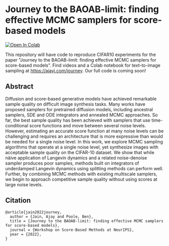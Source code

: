# Journey to the BAOAB-limit: finding effective MCMC samplers for score-based models

[![Open In Colab](https://colab.research.google.com/assets/colab-badge.svg)](https://colab.research.google.com/drive/17kesyBVqubV_Zzchf2XoR-7MHk5jxTuo?usp=sharing)

This repository will have code to reproduce CIFAR10 experiments for the paper "Journey to the BAOAB-limit: finding effective MCMC samplers for score-based models". Find videos and a Colab notebook for text-to-image sampling at https://ajayj.com/journey. Our full code is coming soon!

## Abstract
Diffusion and score-based generative models have achieved remarkable sample quality on difficult image synthesis tasks. Many works have proposed samplers for pretrained diffusion models, including ancestral samplers, SDE and ODE integrators and annealed MCMC approaches. So far, the best sample quality has been achieved with samplers that use time-conditional score functions and move between several noise levels. However, estimating an accurate score function at many noise levels can be challenging and requires an architecture that is more expressive than would be needed for a single noise level. In this work, we explore MCMC sampling algorithms that operate at a single noise level, yet synthesize images with acceptable sample quality on the CIFAR-10 dataset. We show that while näive application of Langevin dynamics and a related noise-denoise sampler produces poor samples, methods built on integrators of underdamped Langevin dynamics using splitting methods can perform well. Further, by combining MCMC methods with existing multiscale samplers, we begin to approach competitive sample quality without using scores at large noise levels.

## Citation

```
@article{jain2022journey,
  author = {Jain, Ajay and Poole, Ben},
  title = {Journey to the BAOAB-limit: finding effective MCMC samplers for score-based models},
  journal = {Workshop on Score-Based Methods at NeurIPS},
  year = {2022},
}
```
